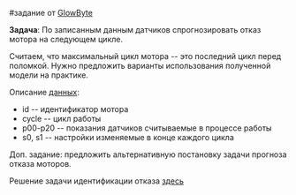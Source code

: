 #задание от [GlowByte](https://glowbyteconsulting.com)

**Задача**: По записанным данным датчиков спрогнозировать отказ мотора на следующем цикле.

Считаем, что максимальный цикл мотора -- это последний цикл перед поломкой.
Нужно предложить варианты использования полученной модели на практике.

Описание  [данных](./data.csv):
* id -- идентификатор мотора
* cycle -- цикл работы
* p00-p20 -- показания датчиков считываемые в процессе работы
* s0, s1 -- настройки изменяемые в конце каждого цикла

Доп. задание: предложить альтернативную постановку задачи прогноза отказа моторов.

Решение задачи идентификации отказа [здесь](./final_cycles_detection.ipynb)
